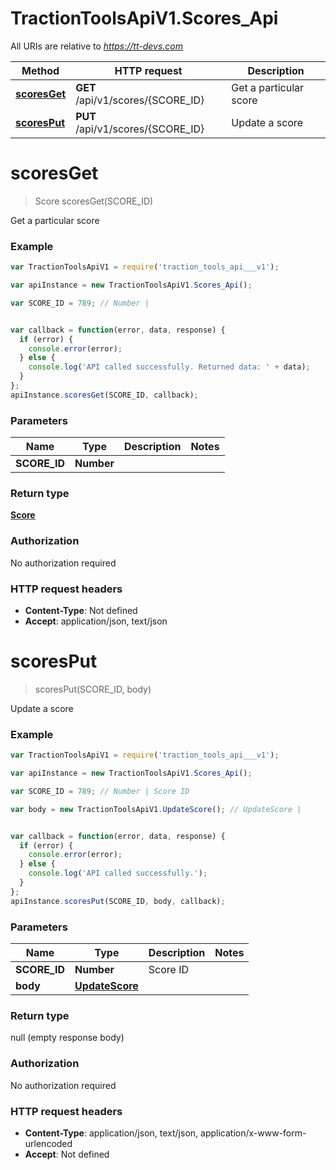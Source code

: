 # TractionToolsApiV1.Scores_Api

All URIs are relative to *https://tt-devs.com*

Method | HTTP request | Description
------------- | ------------- | -------------
[**scoresGet**](Scores_Api.md#scoresGet) | **GET** /api/v1/scores/{SCORE_ID} | Get a particular score
[**scoresPut**](Scores_Api.md#scoresPut) | **PUT** /api/v1/scores/{SCORE_ID} | Update a score


<a name="scoresGet"></a>
# **scoresGet**
> Score scoresGet(SCORE_ID)

Get a particular score

### Example
```javascript
var TractionToolsApiV1 = require('traction_tools_api___v1');

var apiInstance = new TractionToolsApiV1.Scores_Api();

var SCORE_ID = 789; // Number | 


var callback = function(error, data, response) {
  if (error) {
    console.error(error);
  } else {
    console.log('API called successfully. Returned data: ' + data);
  }
};
apiInstance.scoresGet(SCORE_ID, callback);
```

### Parameters

Name | Type | Description  | Notes
------------- | ------------- | ------------- | -------------
 **SCORE_ID** | **Number**|  | 

### Return type

[**Score**](Score.md)

### Authorization

No authorization required

### HTTP request headers

 - **Content-Type**: Not defined
 - **Accept**: application/json, text/json

<a name="scoresPut"></a>
# **scoresPut**
> scoresPut(SCORE_ID, body)

Update a score

### Example
```javascript
var TractionToolsApiV1 = require('traction_tools_api___v1');

var apiInstance = new TractionToolsApiV1.Scores_Api();

var SCORE_ID = 789; // Number | Score ID

var body = new TractionToolsApiV1.UpdateScore(); // UpdateScore | 


var callback = function(error, data, response) {
  if (error) {
    console.error(error);
  } else {
    console.log('API called successfully.');
  }
};
apiInstance.scoresPut(SCORE_ID, body, callback);
```

### Parameters

Name | Type | Description  | Notes
------------- | ------------- | ------------- | -------------
 **SCORE_ID** | **Number**| Score ID | 
 **body** | [**UpdateScore**](UpdateScore.md)|  | 

### Return type

null (empty response body)

### Authorization

No authorization required

### HTTP request headers

 - **Content-Type**: application/json, text/json, application/x-www-form-urlencoded
 - **Accept**: Not defined

